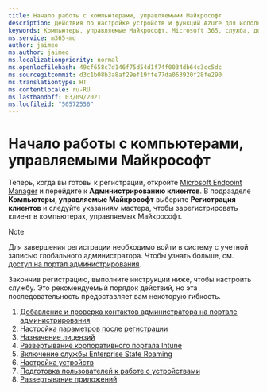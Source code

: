 ```yaml
---
title: Начало работы с компьютерами, управляемыми Майкрософт
description: Действия по настройке устройств и функций Azure для использования службы
keywords: Компьютеры, управляемые Майкрософт, Microsoft 365, служба, документация
ms.service: m365-md
author: jaimeo
ms.author: jaimeo
ms.localizationpriority: normal
ms.openlocfilehash: 49cf658c7d146f75d54d1f74f0034db64c3cc5dc
ms.sourcegitcommit: d3c1b08b3a8af29ef19ffe77da063920f28fe290
ms.translationtype: HT
ms.contentlocale: ru-RU
ms.lasthandoff: 03/09/2021
ms.locfileid: "50572556"
---
```

# <a name="get-started-with-microsoft-managed-desktop"></a>Начало работы с компьютерами, управляемыми Майкрософт

Теперь, когда вы готовы к регистрации, откройте [Microsoft Endpoint Manager](https://endpoint.microsoft.com/) и перейдите к **Администрированию клиентов**. В подразделе **Компьютеры, управляемые Майкрософт** выберите **Регистрация клиентов** и следуйте указаниям мастера, чтобы зарегистрировать клиент в компьютерах, управляемых Майкрософт.

> [!NOTE]
> Для завершения регистрации необходимо войти в систему с учетной записью глобального администратора. Чтобы узнать больше, см. [доступ на портал администрирования](access-admin-portal.md).

Закончив регистрацию, выполните инструкции ниже, чтобы настроить службу. Это рекомендуемый порядок действий, но эта последовательность предоставляет вам некоторую гибкость. 

1. [Добавление и проверка контактов администратора на портале администрирования](add-admin-contacts.md)
2. [Настройка параметров после регистрации](conditional-access.md)
3. [Назначение лицензий](assign-licenses.md)
4. [Развертывание корпоративного портала Intune](company-portal.md)
5. [Включение службы Enterprise State Roaming](enterprise-state-roaming.md)
6. [Настройка устройств](set-up-devices.md)
7. [Подготовка пользователей к работе с устройствами](get-started-devices.md)
8. [Развертывание приложений](deploy-apps.md)
